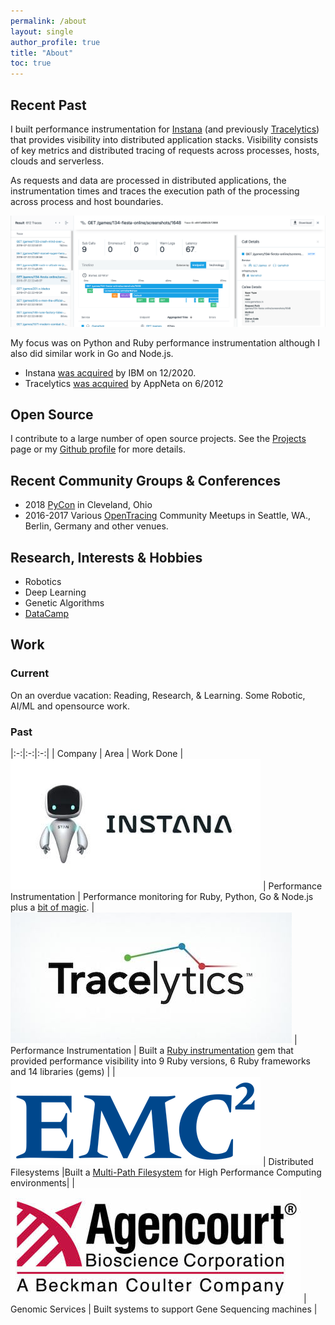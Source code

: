 ```yaml
---
permalink: /about
layout: single
author_profile: true
title: "About"
toc: true
---
```



## Recent Past


I built performance instrumentation for [Instana](https://www.instana.com/) (and previously [Tracelytics](https://twitter.com/tracelytics)) that provides visibility into distributed application stacks.  Visibility consists of key metrics and distributed tracing of requests across processes, hosts, clouds and serverless.

As requests and data are processed in distributed applications, the instrumentation times and traces the execution path of the processing across process and host boundaries.

![Ruby Distributed Tracing](/assets/images/pages/instana-ruby-trace.png)

My focus was on Python and Ruby performance instrumentation although I also did similar work in Go and Node.js.

* Instana [was acquired](https://newsroom.ibm.com/2020-11-18-IBM-to-Acquire-Instana-as-Company-Continues-to-Advance-its-Hybrid-Cloud-and-AI-Strategy) by IBM on 12/2020.
* Tracelytics [was acquired](https://www.apmdigest.com/appneta-acquires-tracelytics) by AppNeta on 6/2012

## Open Source

I contribute to a large number of open source projects.  See the [Projects](/projects) page or my [Github profile](https://github.com/pglombardo) for more details.

## Recent Community Groups & Conferences

* 2018 [PyCon](https://us.pycon.org/2018/) in Cleveland, Ohio
* 2016-2017 Various [OpenTracing](https://opentracing.io/) Community Meetups in Seattle, WA., Berlin, Germany and other venues.

## Research, Interests & Hobbies

* Robotics
* Deep Learning
* Genetic Algorithms
* [DataCamp](https://www.datacamp.com/profile/pglombardo)

## Work

### Current

On an overdue vacation: Reading, Research, & Learning.  Some Robotic, AI/ML and opensource work.

### Past

|:-:|:-:|:-:|
| Company | Area | Work Done
| [![](/assets/images/pages/instana-logo.jpg)](https://www.instana.com/) | Performance Instrumentation | Performance monitoring for Ruby, Python, Go & Node.js plus a [bit of magic](/instana/python/Zero-Effort-Fully-Automatic-Distributed-Tracing-For-Python/).
| ![](/assets/images/pages/tracelytics-logo.jpg) | Performance Instrumentation | Built a [Ruby instrumentation](https://github.com/tracelytics/ruby-traceview) gem that provided performance visibility into 9 Ruby versions, 6 Ruby frameworks and 14 libraries (gems) |
| ![](/assets/images/pages/emc-logo.png) | Distributed Filesystems |Built a [Multi-Path Filesystem](https://en.wikipedia.org/wiki/Multi_Path_File_System) for High Performance Computing environments|
| ![](/assets/images/pages/agentcourt-logo.jpg) | Genomic Services | Built systems to support Gene Sequencing machines |